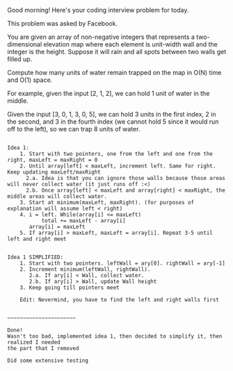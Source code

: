 Good morning! Here's your coding interview problem for today.

This problem was asked by Facebook.

You are given an array of non-negative integers that represents a two-dimensional elevation map where each element is unit-width wall and the integer is the height. Suppose it will rain and all spots between two walls get filled up.

Compute how many units of water remain trapped on the map in O(N) time and O(1) space.

For example, given the input [2, 1, 2], we can hold 1 unit of water in the middle.

Given the input [3, 0, 1, 3, 0, 5], we can hold 3 units in the first index, 2 in the second, and 3 in the fourth index (we cannot hold 5 since it would run off to the left), so we can trap 8 units of water.


~~~~~~~~~~~~~~~~~~~~~~~~~~~~~~~~~~~~~~~~~

Idea 1:
    1. Start with two pointers, one from the left and one from the right, maxLeft = maxRight = 0
    2. Until array[left] < maxLeft, increment left. Same for right. Keep updating maxLeft/maxRight
      2.a. Idea is that you can ignore those walls because those areas will never collect water (it just runs off :<)
      2.b. Once array[left] < maxLeft and array[right] < maxRight, the middle areas will collect water.
    3. Start at minimum(maxLeft, maxRight). (for purposes of explanation will assume left < right)
    4. i = left. While(array[i] <= maxLeft)
           total += maxLeft - array[i]
	   array[i] = maxLeft
    5. If array[i] > maxLeft, maxLeft = array[i]. Repeat 3-5 until left and right meet


Idea 1 SIMPLIFIED:
    1. Start with two pointers. leftWall = ary[0]. rightWall = ary[-1]
    2. Increment minimum(leftWall, rightWall).
       2.a. If ary[i] < Wall, collect water.
       2.b. If ary[i] > Wall, update Wall height
    3. Keep going till pointers meet

    Edit: Nevermind, you have to find the left and right walls first


~~~~~~~~~~~~~~~~~~~~~~

Done!
Wasn't too bad, implemented idea 1, then decided to simplify it, then realized I needed
the part that I removed

Did some extensive testing

